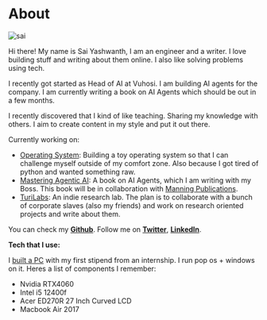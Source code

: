 # About


![sai](sai2.png)

Hi there! My name is Sai Yashwanth, I am an engineer and a writer. I love building stuff and writing about them online. I also like solving problems using tech. 


I recently got started as Head of AI at Vuhosi. I am building AI agents for the company.
I am currently writing a book on AI Agents which should be out in a few months. 

I recently discovered that I kind of like teaching. Sharing my knowledge with others. I aim to create content in my style and put it out there.

Currently working on:
- [Operating System](/osdevlogs/root): Building a toy operating system so that I can challenge myself outside of my comfort zone. Also because I got tired of python and wanted something raw.
- [Mastering Agentic AI](/my_book): A book on AI Agents, which I am writing with my Boss. This book will be in collaboration with [Manning Publications](https://www.manning.com/).
- [TuriLabs](https://turilabs.tech): An indie research lab. The plan is to collaborate with a bunch of corporate slaves (also my friends) and work on research oriented projects and write about them.


You can check my __[Github](<https://github.com/theyashwanthsai>)__.
Follow me on __[Twitter](<https://twitter.com/yashwanthsai29>)__, __[LinkedIn](<https://www.linkedin.com/in/sai-yashwanth-457aa51b9/>)__.

**Tech that I use:**

I [built a PC](/pcbuild) with my first stipend from an internship. I run pop os + windows on it. Heres a list of components I remember:
- Nvidia RTX4060
- Intel i5 12400f
- Acer ED270R 27 Inch Curved LCD
- Macbook Air 2017

